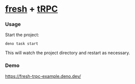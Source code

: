 # [fresh](https://fresh.deno.dev/) + [tRPC](https://trpc.io/)

### Usage

Start the project:

```
deno task start
```

This will watch the project directory and restart as necessary.

### Demo

https://fresh-trpc-example.deno.dev/
